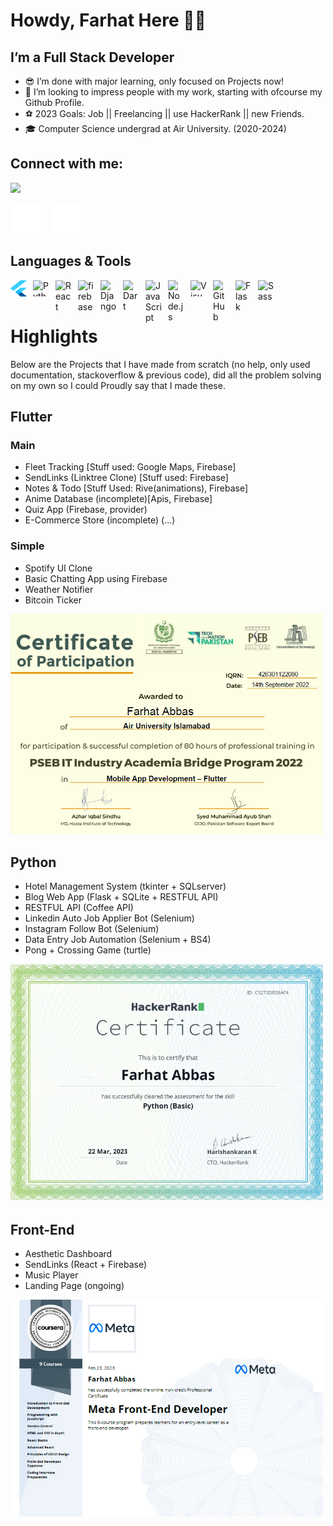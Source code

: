 # Howdy, Farhat Here 👋🤠

## I’m a Full Stack Developer 

- 😎 I’m done with major learning, only focused on Projects now!
- 🦄 I’m looking to impress people with my work, starting with ofcourse my Github Profile.
- ⚽ 2023 Goals: Job || Freelancing || use HackerRank || new Friends.
- 🎓 Computer Science undergrad at Air University. (2020-2024)  

## Connect with me:
<img width=250px src= "https://media3.giphy.com/media/8kNXP2sk7e6e4/giphy.gif"/>

[![website](./img/linkedin-dark.svg)](https://www.linkedin.com/in/farhat-abbas/)
&nbsp;&nbsp;
[![website](./img/instagram-dark.svg)](https://www.instagram.com/_radbae_/)



## Languages & Tools
[<img align="left" alt="Flutter" width="26px" height="26px" src="./img/flutter-icon.png" style="padding-right:10px;" />]()
[<img align="left" alt="Python" width="26px" height="26px" src="https://static.vecteezy.com/system/resources/previews/012/697/295/original/3d-python-programming-language-logo-free-png.png" style="padding-right:10px;" />]()
[<img align="left" alt="React" width="26px" src="https://cdn.jsdelivr.net/gh/devicons/devicon/icons/react/react-original.svg" style="padding-right:10px;" />]()
[<img align="left" alt="firebase" width="26px" src="https://img.icons8.com/color/256/firebase.png" style="padding-right:10px;" />]()
[<img align="left" alt="Django" width="26px" src="https://icon-library.com/images/django-icon/django-icon-0.jpg" style="padding-right:10px;" />]()
[<img align="left" alt="Dart" width="26px" src="https://uxwing.com/wp-content/themes/uxwing/download/brands-and-social-media/dart-programming-language-icon.png" style="padding-right:10px;" />]()
[<img align="left" alt="JavaScript" width="26px" src="https://cdn.jsdelivr.net/gh/devicons/devicon/icons/javascript/javascript-original.svg" style="padding-right:10px;" />]()
[<img align="left" alt="Node.js" width="26px" src="https://cdn.jsdelivr.net/gh/devicons/devicon/icons/nodejs/nodejs-original.svg" style="padding-right:10px;" />]()
[<img align="left" alt="Visual Studio Code" width="26px" height="26px" src="https://cdn.jsdelivr.net/gh/devicons/devicon/icons/vscode/vscode-original.svg" style="padding-right:10px;" />]()
[<img align="left" alt="GitHub" width="26px" src="https://user-images.githubusercontent.com/3369400/139447912-e0f43f33-6d9f-45f8-be46-2df5bbc91289.png" style="padding-right:10px;" />]()
[<img align="left" alt="Flask" width="26px" src="https://cdn.iconscout.com/icon/free/png-256/flask-51-285137.png?f=webp&w=256" style="padding-right:10px;" />]()
[<img align="left" alt="Sass" width="26px" src="https://cdn.jsdelivr.net/gh/devicons/devicon/icons/sass/sass-original.svg" style="padding-right:10px;" />]()
<br/>
<br/>

# Highlights
Below are the Projects that I have made from scratch (no help, only used documentation, stackoverflow & previous code), did all the problem solving on my own so I could Proudly say that I made these.
## Flutter
### Main
- Fleet Tracking [Stuff used: Google Maps, Firebase]
- SendLinks (Linktree Clone) [Stuff used: Firebase]
- Notes & Todo [Stuff Used: Rive(animations), Firebase]
- Anime Database (incomplete)[Apis, Firebase]
- Quiz App (Firebase, provider)
- E-Commerce Store (incomplete) (...)
### Simple
- Spotify UI Clone
- Basic Chatting App using Firebase
- Weather Notifier
- Bitcoin Ticker


[<img alt="Flutter" width="500px" src="./img/flutter-course.png" style="padding-right:10px;" />](https://learn.iqracity.org/pluginfile.php/1/tool_certificate/issues/1667543460/7061247537FA.pdf)

## Python
- Hotel Management System (tkinter + SQLserver)
- Blog Web App (Flask + SQLite + RESTFUL API) 
- RESTFUL API (Coffee API)
- Linkedin Auto Job Applier Bot (Selenium)
- Instagram Follow Bot (Selenium)
- Data Entry Job Automation (Selenium + BS4)
- Pong + Crossing Game (turtle)


[<img alt="Python" width="500px" src="./img/python-course.png" style="padding-right:10px;" />](https://www.hackerrank.com/certificates/c5270db38af4)

## Front-End
- Aesthetic Dashboard
- SendLinks (React + Firebase)
- Music Player
- Landing Page (ongoing)

[<img alt="Front-End" width="500px" src="./img/front-end-course.png" style="padding-right:10px;" />](https://coursera.org/verify/professional-cert/XA7NYXKEXC6F)


